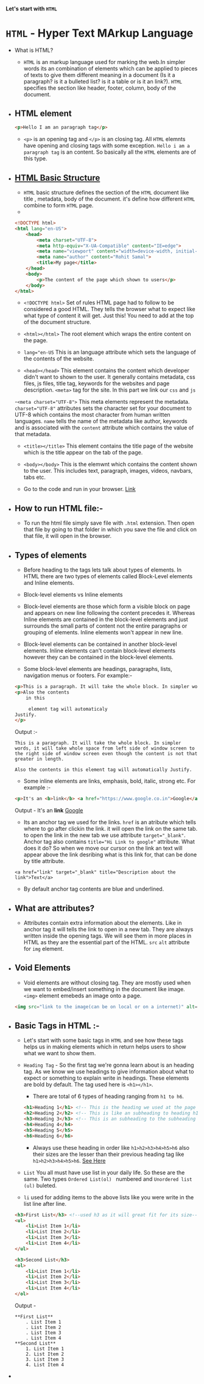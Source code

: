 #### Let's start with ```HTML```

# ```HTML``` - Hyper Text MArkup Language

- What is HTML? 
    - ```HTML``` is an markup language used for marking the web.In simpler words its an combination of elements which can be applied to pieces of texts to give them different meaning in a document (Is it a paragraph? is it a bulleted list? is it a table or is it an link?). ```HTML``` specifies the section like header, footer, column, body of the document.

- HTML element
    -
    ```html 
    <p>Hello I am an paragraph tag</p>
    ```
    - ```<p>``` is an opening tag and ```</p>``` is an closing tag. All ```HTML``` elemnts have opening and closing tags with some exception. ```Hello i am a paragraph tag``` is an content. So basically all the ```HTML``` elements are of this type.

- [HTML Basic Structure](./Document.html) 
    - 
    - ```HTML``` basic structure defines the section of the ```HTML``` document like title , metadata, body of the document. it's define how different ```HTML``` combine to form ```HTML``` page. 
    - 
    ```html
    <!DOCTYPE html>
    <html lang="en-US">
        <head>
            <meta charset="UTF-8">
            <meta http-equiv="X-UA-Compatible" content="IE=edge">
            <meta name="viewport" content="width=device-width, initial-scale=1.0">
            <meta name="author" content="Rohit Samal">
            <title>My page</title>
        </head>
        <body>
            <p>The content of the page which shown to users</p>
        </body>
    </html>
    ```
    - ```<!DOCTYPE html>``` Set of rules HTML page had to follow to be considered a good HTML. They tells the browser what to expect like what type of content it will get. Just this! You need to add at the top of the document structure.

    - ```<html></html>``` The root element which wraps the entire content on the page.

    - ```lang="en-US``` This is an language attribute which sets the language of the contents of the website.

    - ```<head></head>``` This element contains the content which developer didn't want to shown to the user. It generally contains metadata, css files, js files, title tag, keywords for the websites and page description. ```<meta>``` tag for the site. In this part we link our ```css``` and ```js```

    -```<meta charset="UTF-8">``` This meta elements represent the metadata. ```charset="UTF-8"``` attributes sets the character set for your document to UTF-8 which contains the most character from human written languages. ```name``` tells the name of the metadata like author, keywords and is associated with the ```content``` attribute which contains the value of that metadata. 

    - ```<title></title>``` This element contains the title page of the website which is the title appear on the tab of the page.

    - ```<body></body>``` This is the elemwnt which contains the content shown to the user. This includes  text, paragraph, images, videos, navbars, tabs etc.

    - Go to the code and run in your browser. [Link](./Document.html)

- How to run HTML file:-
    -
    - To run the html file simply save file with ```.html``` extension. Then open that file by going to that folder in which you save the file and click on that file, it will open in the browser.

- Types of elements
    - 
    - Before heading to the tags lets talk about types of elements. In HTML there are two types of elements called Block-Level elements and Inline elements.

    - Block-level elements vs Inline elements

    - Block-level elements are those which form a visible block on page and appears on new line following the content precedes it. Whereas Inline elements are contained in the block-level elements and just surrounds the small parts of content not the entire paragraphs or grouping of elements. Inline elements won't appear in new line.
    
    - Block-level elements can be contained in another block-level elements. Inline elements can't contain block-level elements however they can be contained in the block-level elements.
    
    - Some block-level elements are headings, paragraphs, lists, navigation menus or footers. For example:-
    ```html
    <p>This is a paragraph. It will take the whole block. In simpler words, it will take whole space from left side of window screen to the right side of window screen even though the content is not that greater in length.</p>
    <p>Also the contents 
        in this 

         element tag will automaticaly 
    Justify.
    </p>
    ```
    Output :- 
    ```
    This is a paragraph. It will take the whole block. In simpler words, it will take whole space from left side of window screen to the right side of window screen even though the content is not that greater in length.

    Also the contents in this element tag will automatically Justify.
    ```

    - Some inline elements are links, emphasis, bold, italic, strong etc. For example :-
    ```html
    <p>It's an <b>link</b> <a href="https://www.google.co.in">Google</a></p>
    ```
    Output -
    It's an **link** [Google](https://www.google.co.in)

    - Its an anchor tag we used for the links. ```href``` is an atribute which tells where to go after clickin the link. it will open the link on the same tab. to open the link in the new tab we use attribute ```target="_blank"```. Anchor tag also contains ```title="Hi Link to google"``` attribute. What does it do? So when we move our cursor on the link an text will appear above the link desribing what is this link for, that can be done by title attribute.
    ```
    <a href="link" target="_blank" title="Description about the link">Text</a>
    ```

    - By default anchor tag contents are blue and underlined.

- What are attributes?
    - 
    - Attributes contain extra information about the elements. Like in anchor tag it will tells the link to open in a new tab. They are always written inside the opening tags. We will see them in more places in HTML as they are the essential part of the HTML. ```src``` ```alt``` attribute for ```img``` element. 

- Void Elements
    - 
    - Void elements are without closing tag. They are mostly used when we want to embed/insert something in the document like image. ```<img>``` element emebeds an image onto a page.
    ```html
    <img src="link to the image(can be on local or on a internet)" alt="alternative text when image isn't visible due to some reason">
    ```

- Basic Tags in HTML :- 
    - 
    - Let's start with some basic tags in ```HTML``` and see how these tags helps us in making elements which in return helps users to show what we want to show them.
    
    - ```Heading Tag``` - So the first tag we're gonna learn about is an heading tag. As we know we use headings to give information about what to expect or something to explain write in headings. These elements are bold by default.
    The tag used here is ```<h1></h1>```.
        - There are total of 6 types of heading ranging from ```h1 to h6```.
        ```html
        <h1>Heading 1</h1> <!-- This is the heading we used at the page starting and is bigger in size-->
        <h2>Heading 2</h2> <!-- This is like an subheading to heading h1 and smaller in size than h1-->
        <h3>Heading 3</h3> <!-- This is an subheading to the subheading h2 and smaller than h2 and like this it goes on to h6-->
        <h4>Heading 4</h4>
        <h5>Heading 5</h5>
        <h6>Heading 6</h6>
        ```
        - Always use these heading in order like ```h1>h2>h3>h4>h5>h6``` also their sizes are the lesser than their previous heading tag like ```h1>h2>h3>h4>h5>h6```. [See Here](./BasicTags.html)

    - ```List``` You all must have use list in your daily life. So these are the same. Two types ```Ordered List(ol) ``` numbered and ```Unordered list (ul)``` buleted.

    - ```li``` used for adding items to the above lists like you were write in the list line after line.

    ```html
    <h3>First List</h3> <!--used h3 as it will great fit for its size-->
    <ul>
        <li>List Item 1</li>
        <li>List Item 2</li>
        <li>List Item 3</li>
        <li>List Item 4</li>
    </ul>

    <h3>Second List</h3> 
    <ol>
        <li>List Item 1</li>
        <li>List Item 2</li>
        <li>List Item 3</li>
        <li>List Item 4</li>
    </ol>
    ```
    Output - 
    ```
    **First List**
        . List Item 1
        . List Item 2
        . List Item 3
        . List Item 4
    **Second List**
        1. List Item 1
        2. List Item 2
        3. List Item 3
        4. List Item 4
    ```

- 

